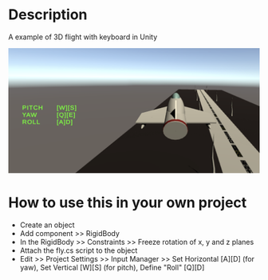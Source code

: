 # Description
A example of 3D flight with keyboard in Unity

![Screenshot](ScreenShot.png)

# How to use this in your own project
* Create an object
* Add component >> RigidBody
* In the RigidBody >> Constraints >> Freeze rotation of x, y and z planes
* Attach the fly.cs script to the object
* Edit >> Project Settings >> Input Manager >> Set Horizontal [A][D] (for yaw), Set Vertical [W][S] (for pitch), Define "Roll" [Q][D]
